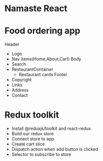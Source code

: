 # Namaste React

# Food ordering app
Header 
- Logo
- Nav items(Home,About,Cart)
Body
- Search
- RestaurantContainer
    - Restaurant cards
Footer
- Copyright
- Links
- Address
- Contact

# Redux toolkit
- Install @reduxjs/toolkit and react-redux
- Build our redux store
- Connect store to app
- Create cart slice
- Dispatch action when add button is clicked
- Selector to subscribe to store
